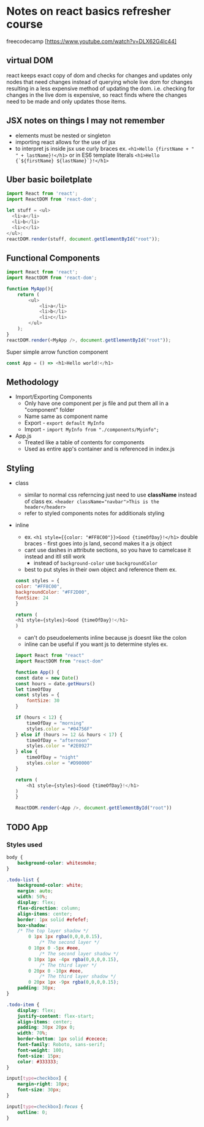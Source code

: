 # Notes on react basics refresher course

 freecodecamp [https://www.youtube.com/watch?v=DLX62G4lc44]

## virtual DOM

react keeps exact copy of dom and checks for changes and updates only nodes that need changes instead of querying whole live dom for changes resulting in a less expensive method of updating the dom. i.e. checking for changes in the live dom is expensive, so react finds where the changes need to be made and only updates those items.

## JSX notes on things I may not remember

* elements must be nested or singleton
* importing react allows for the use of jsx
* to interpret js inside jsx use curly braces ex. `<h1>Hello {firstName + " " + lastName}!</h1>` or in ES6 template literals ```<h1>Hello {`${firstName} ${lastName}`}!</h1>```

## Uber basic boiletplate

``` javascript
import React from 'react';
import ReactDOM from 'react-dom';

let stuff = <ul>
  <li>a</li>
  <li>b</li>
  <li>c</li>
</ul>;
reactDOM.render(stuff, document.getElementById("root"));
```

## Functional Components

```javascript
import React from 'react';
import ReactDOM from 'react-dom';

function MyApp(){
    return (
        <ul>
            <li>a</li>
            <li>b</li>
            <li>c</li>
        </ul>
    );
}
reactDOM.render(<MyApp />, document.getElementById("root"));
```

Super simple arrow function component
```javascript
const App = () => <h1>Hello world!</h1>
```

## Methodology

* Import/Exporting Components
    * Only have one component per js file and put them all in a "component" folder
    * Name same as component name
    * Export - `export default MyInfo`
    * Import - `import MyInfo from "./components/Myinfo";`
* App.js
    * Treated like a table of contents for components
    * Used as entire app's container and is referenced in index.js

## Styling

* class
    * similar to normal css referncing just need to use __className__ instead of class ex. `<header className="navbar">This is the header</header>`
    * refer to styled components notes for additionals styling
* inline
    * ex. `<h1 style={{color: "#FF8C00"}}>Good {timeOfDay}!</h1>` double braces - first goes into js land, second makes it a js object
    * cant use dashes in attribute sections, so you have to camelcase it instead and itll still work
        * instead of `background-color` use `backgroundColor`
    * best to put styles in their own object and reference them ex.
    ```javascript
    const styles = {
    color: "#FF8C00",
    backgroundColor: "#FF2D00",
    fontSize: 24
  }
  
  return (
    <h1 style={styles}>Good {timeOfDay}!</h1>
  )
    ```
    
    * can't do pseudoelements inline because js doesnt like the colon
    * inline can be useful if you want js to determine styles ex. 
    ```javascript
    import React from "react"
    import ReactDOM from "react-dom"

    function App() {
    const date = new Date()
    const hours = date.getHours()
    let timeOfDay
    const styles = {
        fontSize: 30
    }
    
    if (hours < 12) {
        timeOfDay = "morning"
        styles.color = "#04756F"
    } else if (hours >= 12 && hours < 17) {
        timeOfDay = "afternoon"
        styles.color = "#2E0927"
    } else {
        timeOfDay = "night"
        styles.color = "#D90000"
    }
    
    return (
        <h1 style={styles}>Good {timeOfDay}!</h1>
    )
    }

    ReactDOM.render(<App />, document.getElementById("root"))
    ```

## TODO App
### Styles used
```css
body {
    background-color: whitesmoke;
}

.todo-list {
    background-color: white;
    margin: auto;
    width: 50%;
    display: flex;
    flex-direction: column;
    align-items: center;
    border: 1px solid #efefef;
    box-shadow:
    /* The top layer shadow */
        0 1px 1px rgba(0,0,0,0.15),
            /* The second layer */
        0 10px 0 -5px #eee,
            /* The second layer shadow */
        0 10px 1px -4px rgba(0,0,0,0.15),
            /* The third layer */
        0 20px 0 -10px #eee,
            /* The third layer shadow */
        0 20px 1px -9px rgba(0,0,0,0.15);
    padding: 30px;
}

.todo-item {
    display: flex;
    justify-content: flex-start;
    align-items: center;
    padding: 30px 20px 0;
    width: 70%;
    border-bottom: 1px solid #cecece;
    font-family: Roboto, sans-serif;
    font-weight: 100;
    font-size: 15px;
    color: #333333;
}

input[type=checkbox] {
    margin-right: 10px;
    font-size: 30px;
}

input[type=checkbox]:focus {
    outline: 0;
}
```